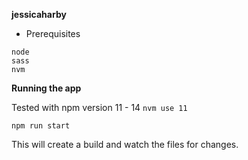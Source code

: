 **jessicaharby**

- Prerequisites
```
node
sass
nvm
```

**Running the app**

Tested with npm version 11 - 14
`nvm use 11`

`npm run start`

This will create a build and watch the files for changes.
